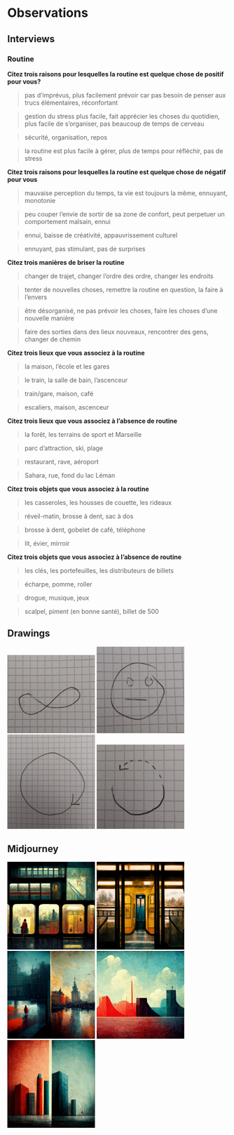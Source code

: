 # Observations

## Interviews

### Routine

**Citez trois raisons pour lesquelles la routine est quelque chose de positif pour vous?**

> pas d’imprévus, plus facilement prévoir car pas besoin de penser aux trucs élémentaires, réconfortant

> gestion du stress plus facile, fait apprécier les choses du quotidien, plus facile de s’organiser, pas beaucoup de temps de cerveau

> sécurité, organisation, repos

> la routine est plus facile à gérer, plus de temps pour réfléchir, pas de stress

**Citez trois raisons pour lesquelles la routine est quelque chose de négatif pour vous**

> mauvaise perception du temps, ta vie est toujours la même, ennuyant, monotonie

> peu couper l’envie de sortir de sa zone de confort, peut perpetuer un comportement malsain, ennui

> ennui, baisse de créativité, appauvrissement culturel

> ennuyant, pas stimulant, pas de surprises

**Citez trois manières de briser la routine**

> changer de trajet, changer l’ordre des ordre, changer les endroits

> tenter de nouvelles choses, remettre la routine en question, la faire à l’envers

> être désorganisé, ne pas prévoir les choses, faire les choses d’une nouvelle manière

> faire des sorties dans des lieux nouveaux, rencontrer des gens, changer de chemin

**Citez trois lieux que vous associez à la routine**

> la maison, l’école et les gares

> le train, la salle de bain, l’ascenceur

> train/gare, maison, café 

> escaliers, maison, ascenceur

**Citez trois lieux que vous associez à l’absence de routine**

> la forêt, les terrains de sport et Marseille

> parc d’attraction, ski, plage

> restaurant, rave, aéroport

> Sahara, rue, fond du lac Léman

**Citez trois objets que vous associez à la routine**

> les casseroles, les housses de couette, les rideaux

> réveil-matin, brosse à dent, sac à dos

> brosse à dent, gobelet de café, téléphone

> lit, évier, mirroir

**Citez trois objets que vous associez à l’absence de routine**

> les clés, les portefeuilles, les distributeurs de billets

> écharpe, pomme, roller

> drogue, musique, jeux

> scalpel, piment (en bonne santé), billet de 500

## Drawings

<img
  src="images/2022-10-31/routine1.jpg"
  alt="routine1"
  style="display: inline-block; margin: 0 auto; width: 200px">
  <img
  src="images/2022-10-31/routine2.jpg"
  alt="routine2"
  style="display: inline-block; margin: 0 auto; width: 200px">
  <img
  src="images/2022-10-31/routine3.jpg"
  alt="routine3"
  style="display: inline-block; margin: 0 auto; width: 200px">
  <img
  src="images/2022-10-31/routine4.jpg"
  alt="routine4"
  style="display: inline-block; margin: 0 auto; width: 200px">

  ## Midjourney

  <img
  src="images/2022-11-01/midjourney1.png"
  alt="midjourney1"
  style="display: inline-block; margin: 0 auto; width: 200px">
  <img
  src="images/2022-11-01/midjourney2.png"
  alt="midjourney2"
  style="display: inline-block; margin: 0 auto; width: 200px">
  <img
  src="images/2022-11-01/midjourney3.png"
  alt="midjourney3"
  style="display: inline-block; margin: 0 auto; width: 200px">
  <img
  src="images/2022-11-01/midjourney4.png"
  alt="midjourney4"
  style="display: inline-block; margin: 0 auto; width: 200px">
  <img
  src="images/2022-11-01/midjourney5.png"
  alt="midjourney5"
  style="display: inline-block; margin: 0 auto; width: 200px">
